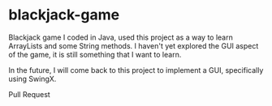 # blackjack-game
Blackjack game I coded in Java, used this project as a way to learn ArrayLists and some String methods. 
I haven't yet explored the GUI aspect of the game, it is still something that I want to learn. 

In the future, I will come back to this project to implement a GUI, specifically using SwingX.

Pull Request



